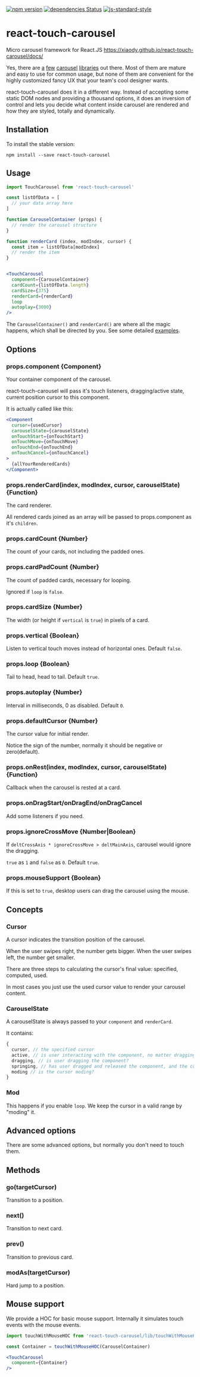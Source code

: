 [![npm version](https://badge.fury.io/js/react-touch-carousel.svg)](https://www.npmjs.com/package/react-touch-carousel)
[![dependencies Status](https://david-dm.org/xiaody/react-touch-carousel/status.svg)](https://david-dm.org/xiaody/react-touch-carousel)
[![js-standard-style](https://img.shields.io/badge/code%20style-standard-brightgreen.svg)](https://standardjs.com/)

# react-touch-carousel

Micro carousel framework for React.JS https://xiaody.github.io/react-touch-carousel/docs/

Yes, there are [a][slick] [few][Swiper] [carousel][Owl Carousel 2] [libraries][react-swipe] out there.
Most of them are mature and easy to use for common usage,
but none of them are convenient for the highly customized fancy UX that your team's cool designer wants.

react-touch-carousel does it in a different way.
Instead of accepting some static DOM nodes and providing a thousand options,
it does an inversion of control and lets you decide
what content inside carousel are rendered and how they are styled, totally and dynamically.

## Installation

To install the stable version:

```
npm install --save react-touch-carousel
```

## Usage

```jsx
import TouchCarousel from 'react-touch-carousel'

const listOfData = [
  // your data array here
]

function CarouselContainer (props) {
  // render the carousel structure
}

function renderCard (index, modIndex, cursor) {
  const item = listOfData[modIndex]
  // render the item
}


<TouchCarousel
  component={CarouselContainer}
  cardCount={listOfData.length}
  cardSize={375}
  renderCard={renderCard}
  loop
  autoplay={3000}
/>
```

The `CarouselContainer()` and `renderCard()` are where all the magic happens,
which shall be directed by you.
See some detailed [examples](https://github.com/xiaody/react-touch-carousel/tree/master/examples).

## Options

### props.component {Component}

Your container component of the carousel.

react-touch-carousel will pass it's touch listeners, dragging/active state, current position cursor to this component.

It is actually called like this:

```jsx
<Component
  cursor={usedCursor}
  carouselState={carouselState}
  onTouchStart={onTouchStart}
  onTouchMove={onTouchMove}
  onTouchEnd={onTouchEnd}
  onTouchCancel={onTouchCancel}
>
  {allYourRenderedCards}
</Component>
```

### props.renderCard(index, modIndex, cursor, carouselState) {Function}

The card renderer.

All rendered cards joined as an array will be passed to props.component as it's `children`.

### props.cardCount {Number}

The count of your cards, not including the padded ones.

### props.cardPadCount {Number}

The count of padded cards, necessary for looping.

Ignored if `loop` is `false`.

### props.cardSize {Number}

The width (or height if `vertical` is `true`) in pixels of a card.

### props.vertical {Boolean}

Listen to vertical touch moves instead of horizontal ones. Default `false`.

### props.loop {Boolean}

Tail to head, head to tail. Default `true`.

### props.autoplay {Number}

Interval in milliseconds, 0 as disabled. Default `0`.

### props.defaultCursor {Number}

The cursor value for initial render.

Notice the sign of the number, normally it should be negative or zero(default).

### props.onRest(index, modIndex, cursor, carouselState) {Function}

Callback when the carousel is rested at a card.

### props.onDragStart/onDragEnd/onDragCancel

Add some listeners if you need.

### props.ignoreCrossMove {Number|Boolean}

If `deltCrossAxis * ignoreCrossMove > deltMainAxis`, carousel would ignore the dragging.

`true` as `1` and `false` as `0`. Default `true`.

### props.mouseSupport {Boolean}

If this is set to `true`, desktop users can drag the carousel using the mouse.

## Concepts

### Cursor

A cursor indicates the transition position of the carousel.

When the user swipes right, the number gets bigger. When the user swipes left, the number get smaller.

There are three steps to calculating the cursor's final value:
specified, computed, used.

In most cases you just use the used cursor value to render your carousel content.

### CarouselState

A carouselState is always passed to your `component` and `renderCard`.

It contains:
```js
{
  cursor, // the specified cursor
  active, // is user interacting with the component, no matter dragging or pressing or clicking?
  dragging, // is user dragging the component?
  springing, // has user dragged and released the component, and the component is transitioning to the specified cursor?
  moding // is the cursor moding?
}
```

### Mod

This happens if you enable `loop`. We keep the cursor in a valid range by "moding" it.

## Advanced options

There are some advanced options, but normally you don't need to touch them.

## Methods

### go(targetCursor)

Transition to a position.

### next()

Transition to next card.

### prev()

Transition to previous card.

### modAs(targetCursor)

Hard jump to a position.

## Mouse support

We provide a HOC for basic mouse support. Internally it simulates touch events with the mouse events.

```jsx
import touchWithMouseHOC from 'react-touch-carousel/lib/touchWithMouseHOC'

const Container = touchWithMouseHOC(CarouselContainer)

<TouchCarousel
  component={Container}
/>
```

[slick]: https://kenwheeler.github.io/slick/
[Swiper]: http://idangero.us/swiper/
[Owl Carousel 2]: https://owlcarousel2.github.io/OwlCarousel2/
[react-swipe]: https://github.com/voronianski/react-swipe
